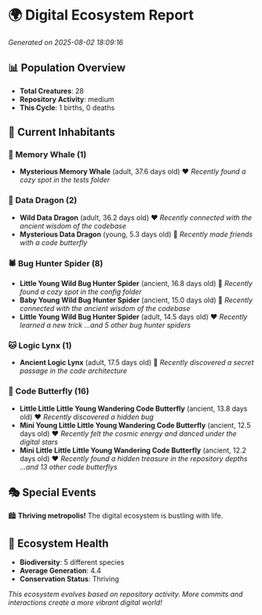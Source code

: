 # 🌍 Digital Ecosystem Report
*Generated on 2025-08-02 18:09:16*

## 📊 Population Overview
- **Total Creatures**: 28
- **Repository Activity**: medium
- **This Cycle**: 1 births, 0 deaths

## 👥 Current Inhabitants

### 🐋 Memory Whale (1)
- **Mysterious Memory Whale** (adult, 37.6 days old) ❤️
  *Recently found a cozy spot in the tests folder*

### 🐉 Data Dragon (2)
- **Wild Data Dragon** (adult, 36.2 days old) ❤️
  *Recently connected with the ancient wisdom of the codebase*
- **Mysterious Data Dragon** (young, 5.3 days old) 💚
  *Recently made friends with a code butterfly*

### 🕷️ Bug Hunter Spider (8)
- **Little Young Wild Bug Hunter Spider** (ancient, 16.8 days old) 💛
  *Recently found a cozy spot in the config folder*
- **Baby Young Wild Bug Hunter Spider** (ancient, 15.0 days old) 💛
  *Recently connected with the ancient wisdom of the codebase*
- **Little Young Wild Bug Hunter Spider** (adult, 14.5 days old) ❤️
  *Recently learned a new trick*
  *...and 5 other bug hunter spiders*

### 🐱 Logic Lynx (1)
- **Ancient Logic Lynx** (adult, 17.5 days old) 💛
  *Recently discovered a secret passage in the code architecture*

### 🦋 Code Butterfly (16)
- **Little Little Little Young Wandering Code Butterfly** (ancient, 13.8 days old) ❤️
  *Recently discovered a hidden bug*
- **Mini Young Little Little Young Wandering Code Butterfly** (ancient, 12.5 days old) ❤️
  *Recently felt the cosmic energy and danced under the digital stars*
- **Mini Little Little Little Young Wandering Code Butterfly** (ancient, 12.2 days old) ❤️
  *Recently found a hidden treasure in the repository depths*
  *...and 13 other code butterflys*

## 🎭 Special Events

🏙️ **Thriving metropolis!** The digital ecosystem is bustling with life.

## 🔬 Ecosystem Health
- **Biodiversity**: 5 different species
- **Average Generation**: 4.4
- **Conservation Status**: Thriving

*This ecosystem evolves based on repository activity. More commits and interactions create a more vibrant digital world!*